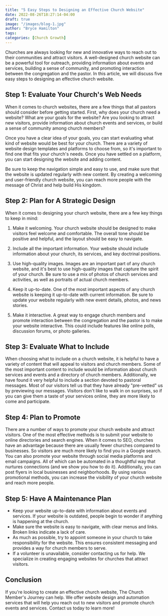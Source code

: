 ```yaml
---
title: "5 Easy Steps to Designing an Effective Church Website"
date: 2022-08-26T18:27:14-04:00
draft: true
image: "/images/blog-1.jpg"
author: "Bryce Hamilton"
tags:
categories: [Church Growth]
---
```

Churches are always looking for new and innovative ways to reach out to their communities and attract visitors. A well-designed church website can be a powerful tool for outreach, providing information about events and services, building a sense of community, and promoting interaction between the congregation and the pastor. In this article, we will discuss five easy steps to designing an effective church website.

## Step 1: Evaluate Your Church's Web Needs
When it comes to church websites, there are a few things that all pastors should consider before getting started. First, why does your church need a website? What are your goals for the website? Are you looking to attract new visitors, provide information about church events and services, or build a sense of community among church members?

Once you have a clear idea of your goals, you can start evaluating what kind of website would be best for your church. There are a variety of website design templates and platforms to choose from, so it's important to find one that fits your church's needs. Once you have settled on a platform, you can start designing the website and adding content.

Be sure to keep the navigation simple and easy to use, and make sure that the website is updated regularly with new content. By creating a welcoming and user-friendly church website, you can reach more people with the message of Christ and help build His kingdom.

## Step 2: Plan for A Strategic Design
When it comes to designing your church website, there are a few key things to keep in mind:

1. Make it welcoming. Your church website should be designed to make visitors feel welcome and comfortable. The overall tone should be positive and helpful, and the layout should be easy to navigate.

2. Include all the important information. Your website should include information about your church, its services, and key doctrinal positions.

3. Use high-quality images. Images are an important part of any church website, and it's best to use high-quality images that capture the spirit of your church. Be sure to use a mix of photos of church services and activities, as well as portraits of actual church members.

4. Keep it up-to-date. One of the most important aspects of any church website is keeping it up-to-date with current information. Be sure to update your website regularly with new event details, photos, and news stories.

5. Make it interactive. A great way to engage church members and promote interaction between the congregation and the pastor is to make your website interactive. This could include features like online polls, discussion forums, or photo galleries.

## Step 3: Evaluate What to Include
When choosing what to include on a church website, it is helpful to have a variety of content that will appeal to visitors and church members. Some of the most important content to include would be information about church services and events and a directory of church members. Additionally, we have found it very helpful to include a section devoted to pastoral messages. Most of our visitors tell us that they have already "pre-vetted" us by previewing our messages. Visitors don't like to walk in on surprises, so if you can give them a taste of your services online, they are more likely to come and participate.

## Step 4: Plan to Promote
There are a number of ways to promote your church website and attract visitors. One of the most effective methods is to submit your website to online directories and search engines. When it comes to SEO, churches have an advantage because there are usually fewer churches compared to businesses. So visitors are much more likely to find you in a Google search. You can also promote your website through social media platforms and email campaigns. All of which can be automated in a thoughtful way that nurtures connections (and we show you how to do it). Additionally, you can post flyers in local businesses and neighborhoods. By using various promotional methods, you can increase the visibility of your church website and reach more people.

## Step 5: Have A Maintenance Plan
- Keep your website up-to-date with information about events and services. If your website is outdated, people begin to wonder if anything is happening at the church.
- Make sure the website is easy to navigate, with clear menus and links. Broken links indicate a lack of care.
- As much as possible, try to appoint someone in your church to take responsibility for the website. This ensures consistent messaging and provides a way for church members to serve.
- If a volunteer is unavailable, consider contacting us for help. We specialize in creating engaging websites for churches that attract visitors.

## Conclusion
If you're looking to create an effective church website, The Church Member's Journey can help. We offer website design and automation services that will help you reach out to new visitors and promote church events and services. Contact us today to learn more!